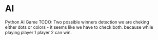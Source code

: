 # AI
Python AI Game
TODO:
Two possible winners detection
we are cheking either dots or colors - it seems like we have to check both. 
because while playing player 1 player 2 can win.
